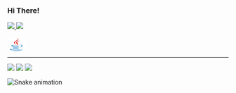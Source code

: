### Hi There!

<div>  
  <a href="https://github.com/gusta94dev">
  <img height="180em" src="https://github-readme-stats.vercel.app/api?username=gusta94dev&show_icons=true&theme=dark&include_all_commits=true&count_private=true"/>
  <img height="180em" src="https://github-readme-stats.vercel.app/api/top-langs/?username=gusta94dev&layout=compact&langs_count=7&theme=dark"/>
</div>
   <div style="display: inline_block"><br>
   <img align="center" alt="Rafa-Csharp" height="30" width="40" src="https://raw.githubusercontent.com/devicons/devicon/master/icons/java/java-original.svg">  
</div>
  
  ___________________________
  
<div> 
    <a href="https://www.instagram.com/hi.guh" target="_blank"><img src="https://img.shields.io/badge/-Instagram-%23E4405F?style=for-the-badge&logo=instagram&logoColor=white" target="_blank"></a>
  <a href = "mailto:guuhchan@gmail.com"><img src="https://img.shields.io/badge/-Gmail-%23333?style=for-the-badge&logo=gmail&logoColor=white" target="_blank"></a>
  <a href="https://www.linkedin.com/in/gustavo-henrique-pereira-de-paiva-a453141a4/" target="_blank"><img src="https://img.shields.io/badge/-LinkedIn-%230077B5?style=for-the-badge&logo=linkedin&logoColor=white" target="_blank"></a> 
 
  ![Snake animation](https://github.com/Gusta94Dev/Gusta94Dev/blob/output/github-contribution-grid-snake.svg)
 
</div>
